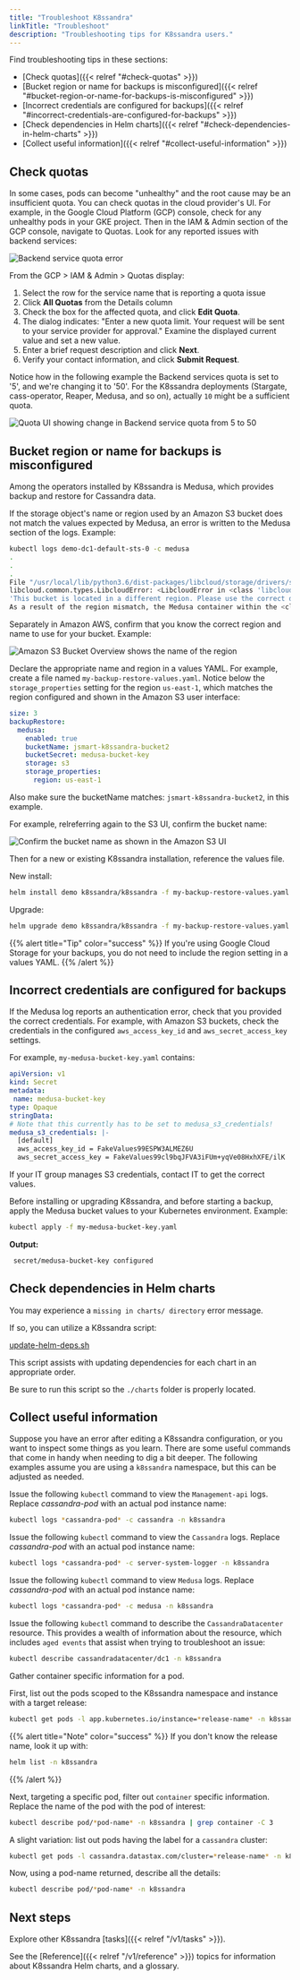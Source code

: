 ```yaml
---
title: "Troubleshoot K8ssandra"
linkTitle: "Troubleshoot"
description: "Troubleshooting tips for K8ssandra users."
---
```


Find troubleshooting tips in these sections:

* [Check quotas]({{< relref "#check-quotas" >}})
* [Bucket region or name for backups is misconfigured]({{< relref "#bucket-region-or-name-for-backups-is-misconfigured" >}}) 
* [Incorrect credentials are configured for backups]({{< relref "#incorrect-credentials-are-configured-for-backups" >}}) 
* [Check dependencies in Helm charts]({{< relref "#check-dependencies-in-helm-charts" >}}) 
* [Collect useful information]({{< relref "#collect-useful-information" >}})

## Check quotas

In some cases, pods can become "unhealthy" and the root cause may be an insufficient quota. You can check quotas in the cloud provider's UI. For example, in the Google Cloud Platform (GCP) console, check for any unhealthy pods in your GKE project. Then in the IAM &amp; Admin section of the GCP console, navigate to Quotas. Look for any reported issues with backend services:

![Backend service quota error](gcp-quota-example1.png)

From the GCP &gt; IAM &amp; Admin &gt; Quotas display:

1. Select the row for the service name that is reporting a quota issue
2. Click **All Quotas** from the Details column
3. Check the box for the affected quota, and click **Edit Quota**. 
4. The dialog indicates: "Enter a new quota limit. Your request will be sent to your service provider for approval." Examine the displayed current value and set a new value. 
5. Enter a brief request description and click **Next**.
6. Verify your contact information, and click **Submit Request**.

Notice how in the following example the Backend services quota is set to '5', and we're changing it to '50'. For the K8ssandra deployments (Stargate, cass-operator, Reaper, Medusa, and so on), actually `10` might be a sufficient quota.

![Quota UI showing change in Backend service quota from 5 to 50](gcp-quota-example2.png)


## Bucket region or name for backups is misconfigured

Among the operators installed by K8ssandra is Medusa, which provides backup and restore for Cassandra data.

If the storage object's name or region used by an Amazon S3 bucket does not match the values expected by Medusa, an error is written to the Medusa section of the logs.  Example:

```bash
kubectl logs demo-dc1-default-sts-0 -c medusa
.
.
.
File "/usr/local/lib/python3.6/dist-packages/libcloud/storage/drivers/s3.py", line 143, in parse_error driver=S3StorageDriver)
libcloud.common.types.LibcloudError: <LibcloudError in <class 'libcloud.storage.drivers.s3.S3StorageDriver'> 
'This bucket is located in a different region. Please use the correct driver. Bucket region "us-east-2", used region "us-east-1".'>
As a result of the region mismatch, the Medusa container within the <cluster-name>-dc1-default-sts-0 pod fails to start. While other pods launched by the K8ssandra install may start successfully, the <cluster-name>-dc1-default-sts-0 pod will not due to the Medusa error.
```

Separately in Amazon AWS, confirm that you know the correct region and name to use for your bucket. Example:

![Amazon S3 Bucket Overview shows the name of the region](amazon-s3-bucket-overview.png)

Declare the appropriate name and region in a values YAML. For example, create a file named `my-backup-restore-values.yaml`. Notice below the `storage_properties` setting for the region `us-east-1`, which matches the region configured and shown in the Amazon S3 user interface:

```yaml
size: 3
backupRestore: 
  medusa:
    enabled: true
    bucketName: jsmart-k8ssandra-bucket2
    bucketSecret: medusa-bucket-key
    storage: s3
    storage_properties:
      region: us-east-1
```

Also make sure the bucketName matches: `jsmart-k8ssandra-bucket2`, in this example.

For example, relreferring again to the S3 UI, confirm the bucket name:

![Confirm the bucket name as shown in the Amazon S3 UI](amazon-s3-confirm-bucket-name.png)

Then for a new or existing K8ssandra installation, reference the values file. 

New install:

```bash
helm install demo k8ssandra/k8ssandra -f my-backup-restore-values.yaml
```

Upgrade:

```bash
helm upgrade demo k8ssandra/k8ssandra -f my-backup-restore-values.yaml
```

{{% alert title="Tip" color="success" %}}
If you're using Google Cloud Storage for your backups, you do not need to include the region setting in a values YAML. 
{{% /alert %}}


## Incorrect credentials are configured for backups

If the Medusa log reports an authentication error, check that you provided the correct credentials. For example, with Amazon S3 buckets, check the credentials in the configured `aws_access_key_id` and `aws_secret_access_key` settings. 

For example, `my-medusa-bucket-key.yaml` contains:

```yaml
apiVersion: v1
kind: Secret
metadata:
 name: medusa-bucket-key
type: Opaque
stringData:
# Note that this currently has to be set to medusa_s3_credentials!
medusa_s3_credentials: |-
  [default]
  aws_access_key_id = FakeValues99ESPW3ALMEZ6U
  aws_secret_access_key = FakeValues99cl9bqJFVA3iFUm+yqVe08HxhXFE/ilK
``` 

If your IT group manages S3 credentials, contact IT to get the correct values.

Before installing or upgrading K8ssandra, and before starting a backup, apply the Medusa bucket values to your Kubernetes environment. Example:

```bash
kubectl apply -f my-medusa-bucket-key.yaml
```

**Output:**

```bash
 secret/medusa-bucket-key configured
```

## Check dependencies in Helm charts

You may experience a `missing in charts/ directory` error message.  

If so, you can utilize a K8ssandra script: 

[update-helm-deps.sh](https://github.com/k8ssandra/k8ssandra/blob/main/scripts/update-helm-deps.sh)

This script assists with updating dependencies for each chart in an appropriate order.  

Be sure to run this script so the `./charts` folder is properly located.

## Collect useful information

Suppose you have an error after editing a K8ssandra configuration, or you want to inspect some things as you learn.  There are some useful commands that come in handy when needing to dig a bit deeper. The following examples assume you are using a `k8ssandra` namespace, but this can be adjusted as needed.

Issue the following `kubectl` command to view the `Management-api` logs.  Replace *cassandra-pod* with an actual pod instance name:

```bash
kubectl logs *cassandra-pod* -c cassandra -n k8ssandra
```

Issue the following `kubectl` command to view the `Cassandra` logs.  Replace *cassandra-pod* with an actual pod instance name:

```bash
kubectl logs *cassandra-pod* -c server-system-logger -n k8ssandra
```

Issue the following `kubectl` command to view `Medusa` logs.  Replace *cassandra-pod* with an actual pod instance name:

```bash
kubectl logs *cassandra-pod* -c medusa -n k8ssandra
```

Issue the following `kubectl` command to describe the `CassandraDatacenter` resource.  This provides a wealth of information about the resource, which includes `aged events` that assist when trying to troubleshoot an issue:

```bash
kubectl describe cassandradatacenter/dc1 -n k8ssandra
```

Gather container specific information for a pod.

 First, list out the pods scoped to the K8ssandra namespace and instance with a target release:

```bash
kubectl get pods -l app.kubernetes.io/instance=*release-name* -n k8ssandra
```

{{% alert title="Note" color="success" %}}
If you don't know the release name, look it up with:
```bash
helm list -n k8ssandra
```
{{% /alert %}}

Next, targeting a specific pod, filter out `container` specific information. Replace the name of the pod with the pod of interest:

```bash
kubectl describe pod/*pod-name* -n k8ssandra | grep container -C 3
```

A slight variation: list out pods having the label for a `cassandra` cluster:

```bash
kubectl get pods -l cassandra.datastax.com/cluster=*release-name* -n k8ssandra
```

Now, using a pod-name returned, describe all the details:

```bash
kubectl describe pod/*pod-name* -n k8ssandra
```

## Next steps

Explore other K8ssandra [tasks]({{< relref "/v1/tasks" >}}).

See the [Reference]({{< relref "/v1/reference" >}}) topics for information about K8ssandra Helm charts, and a glossary. 
